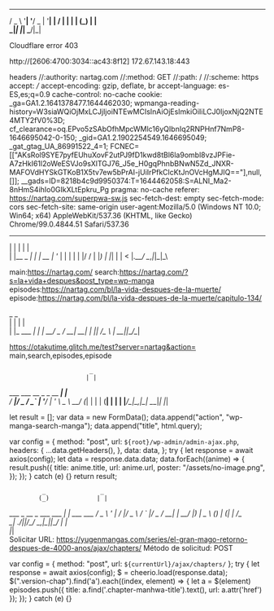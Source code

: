 
                           
                           
   ___ _ __ _ __ ___  _ __ 
  / _ \ '__| '__/ _ \| '__|
 |  __/ |  | | | (_) | |   
  \___|_|  |_|  \___/|_|   
                           
                           
Cloudflare error 403

http://[2606:4700:3034::ac43:8f12]
172.67.143.18:443

headers
//:authority: nartag.com
//:method: GET
//:path: /
//:scheme: https
accept: */*
accept-encoding: gzip, deflate, br
accept-language: es-ES,es;q=0.9
cache-control: no-cache
cookie: _ga=GA1.2.1641378477.1644462030; wpmanga-reading-history=W3siaWQiOjMxLCJjIjoiNTEwMCIsInAiOjEsImkiOiIiLCJ0IjoxNjQ2NTE4MTY2fV0%3D; cf_clearance=oq.EPvo5zSAbOfhMpcWMlc16yQIbnIq2RNPHnf7NmP8-1646695042-0-150; _gid=GA1.2.1902254549.1646695049; _gat_gtag_UA_86991522_4=1; FCNEC=[["AKsRol9SYE7pyfEUhuXovF2utPJ9fD1kwd8tBl6la9ombl8vzJPFie-A7zHkI61l2oWeESVJo9sXlTGJ76_J5e_H0gqPhnbBNwN5Zd_JNXR-MAFOVdHYSkGTKoB1X5tv7ew5bPrAI-jUiIrPfkClcKtJnOVcHgMJIQ=="],null,[]]; __gads=ID=8218b4c9d9950374:T=1644462058:S=ALNI_Ma2-8nHmS4ihIo0GIkXLtEpkru_Pg
pragma: no-cache
referer: https://nartag.com/superpwa-sw.js
sec-fetch-dest: empty
sec-fetch-mode: cors
sec-fetch-site: same-origin
user-agent:Mozilla/5.0 (Windows NT 10.0; Win64; x64) AppleWebKit/537.36 (KHTML, like Gecko) Chrome/99.0.4844.51 Safari/537.36
  _           _ _    
 | |         | | |   
 | |__  _   _| | | __
 | '_ \| | | | | |/ /
 | |_) | |_| | |   < 
 |_.__/ \__,_|_|_|\_\
                     
                     

main:https://nartag.com/
search:https://nartag.com/?s=la+vida+despues&post_type=wp-manga
episodes:https://nartag.com/bl/la-vida-despues-de-la-muerte/
episode:https://nartag.com/bl/la-vida-despues-de-la-muerte/capitulo-134/

  _            _   
 | |          | |  
 | |_ ___  ___| |_ 
 | __/ _ \/ __| __|
 | ||  __/\__ \ |_ 
  \__\___||___/\__|
                   
                   

https://otakutime.glitch.me/test?server=nartag&action=
main,search,episodes,episode

                          _     
                         | |    
  ___  ___  __ _ _ __ ___| |__  
 / __|/ _ \/ _` | '__/ __| '_ \ 
 \__ \  __/ (_| | | | (__| | | |
 |___/\___|\__,_|_|  \___|_| |_|
                                
                                

let result = [];
  var data = new FormData();
  data.append("action", "wp-manga-search-manga");
  data.append("title", html.query);

  var config = {
    method: "post",
    url: `${root}/wp-admin/admin-ajax.php`,
    headers: {
      ...data.getHeaders(),
    },
    data: data,
  };
  try {
    let response = await axios(config);
    let data = response.data.data;
    data.forEach((anime) => {
      result.push({
        title: anime.title,
        url: anime.url,
        poster: "/assets/no-image.png",
      });
    });
  } catch (e) {}
  return result;

             _               _           
            (_)             | |          
   ___ _ __  _ ___  ___   __| | ___  ___ 
  / _ \ '_ \| / __|/ _ \ / _` |/ _ \/ __|
 |  __/ |_) | \__ \ (_) | (_| |  __/\__ \
  \___| .__/|_|___/\___/ \__,_|\___||___/
      | |                                
      |_|                                
Solicitar URL: https://yugenmangas.com/series/el-gran-mago-retorno-despues-de-4000-anos/ajax/chapters/
Método de solicitud: POST

var config = {
  method: "post",
  url: `${currentUrl}/ajax/chapters/`
};
try {
  let response = await axios(config);
  $ = cheerio.load(response.data);
  $(".version-chap").find('a').each((index, element) => {
    let a = $(element)
    episodes.push({ title: a.find('.chapter-manhwa-title').text(), url: a.attr('href') });
  });
} catch (e) {}